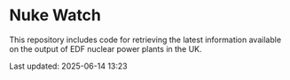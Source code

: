 # Nuke Watch

This repository includes code for retrieving the latest information available on the output of EDF nuclear power plants in the UK.

Last updated: 2025-06-14 13:23